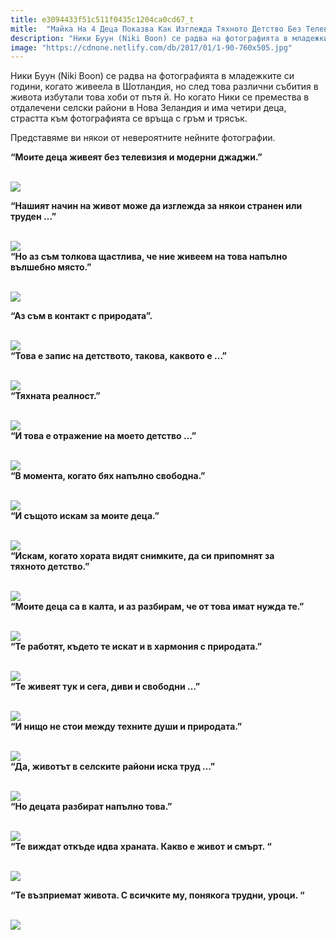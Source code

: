 ```yaml
---
title: e3094433f51c511f0435c1204ca0cd67_t
mitle:  "Майка На 4 Деца Показва Как Изглежда Тяхното Детство Без Телевизори И Електроника!"
description: "Ники Буун (Niki Boon) се радва на фотографията в младежките си години, когато живеела в Шотландия, но след това различни събития в живота избутали това хоби от пътя й. Но �"
image: "https://cdnone.netlify.com/db/2017/01/1-90-760x505.jpg"
---
```


 <p>Ники Буун (Niki Boon) се радва на фотографията в младежките си години, когато живеела в Шотландия, но след това различни събития в живота избутали това хоби от пътя й. Но когато Ники се премества в отдалечени селски райони в Нова Зеландия и има четири деца, страстта към фотографията се връща с гръм и трясък.</p>      <p>Представяме ви някои от невероятните нейните фотографии.</p> <p><strong>“Моите деца живеят без телевизия и модерни джаджи.”</strong></p> <p> <br/><img src="https://cdnone.netlify.com/db/2017/01/1-90-760x505.jpg"/><br/></p>      <p> <strong>“Нашият начин на живот може да изглежда за някои странен или труден …”</strong></p> <p> <br/><img src="https://cdnone.netlify.com/db/2017/01/2-86-760x505.jpg"/><br/> <strong>“Но аз съм толкова щастлива, че ние живеем на това напълно вълшебно място.”</strong></p> <p> <br/><img src="https://cdnone.netlify.com/db/2017/01/3-86-760x505.jpg"/><br/></p> <p> <strong>“Аз съм в контакт с природата”.</strong></p>      <p> <br/><img src="https://cdnone.netlify.com/db/2017/01/4-84-760x505.jpg"/><br/> <strong>“Това е запис на детството, такова, каквото е …”</strong></p> <p> <br/><img src="https://cdnone.netlify.com/db/2017/01/5-82-760x505.jpg"/><br/> <strong>“Тяхната реалност.”</strong></p> <p> <br/><img src="https://cdnone.netlify.com/db/2017/01/6-78-760x507.jpg"/><br/> <strong>“И това е отражение на моето детство …”</strong></p> <p> <br/><img src="https://cdnone.netlify.com/db/2017/01/7-77-760x505.jpg"/><br/> <strong>“В момента, когато бях напълно свободна.”</strong></p>  <p> <br/><img src="https://cdnone.netlify.com/db/2017/01/8-70-760x507.jpg"/><br/> <strong>“И същото искам за моите деца.”</strong></p> <p> <br/><img src="https://cdnone.netlify.com/db/2017/01/9-65-760x505.jpg"/><br/> <strong>“Искам, когато хората видят снимките, да си припомнят за тяхното детство.”</strong></p>      <p> <br/><img src="https://cdnone.netlify.com/db/2017/01/10-65-760x505.jpg"/><br/> <strong>“Моите деца са в калта, и аз разбирам, че от това имат нужда те.”</strong></p> <p> <br/><img src="https://cdnone.netlify.com/db/2017/01/11-54-760x507.jpg"/><br/> <strong>“Те работят, където те искат и в хармония с природата.”</strong></p> <p> <br/><img src="https://cdnone.netlify.com/db/2017/01/12-49-760x505.jpg"/><br/> <strong>“Те живеят тук и сега, диви и свободни …”</strong></p> <p> <br/><img src="https://cdnone.netlify.com/db/2017/01/13-47-760x505.jpg"/><br/> <strong>“И нищо не стои между техните души и природата.”</strong></p>      <p> <br/><img src="https://cdnone.netlify.com/db/2017/01/14-43-760x496.jpg"/><br/> <strong>“Да, животът в селските райони иска труд …”</strong></p> <p> <br/><img src="https://cdnone.netlify.com/db/2017/01/15-42-760x505.jpg"/><br/> <strong>“Но децата разбират напълно това.”</strong></p> <p> <br/><img src="https://cdnone.netlify.com/db/2017/01/16-37-760x478.jpg"/><br/> <strong>“Те виждат откъде идва храната. Какво е живот и смърт. “</strong></p> <p> <br/><img src="https://cdnone.netlify.com/db/2017/01/17-30-760x510.jpg"/><br/></p> <p> <strong>“Те възприемат живота. С всичките му, понякога трудни, уроци. “</strong></p> <p> <br/><img src="https://cdnone.netlify.com/db/2017/01/19-23-760x507.jpg"/><br/></p>       